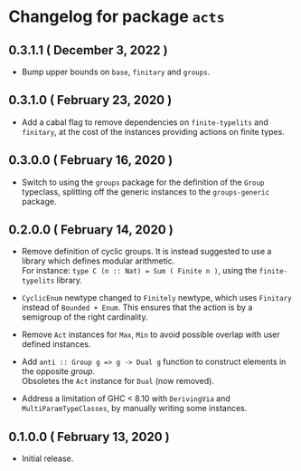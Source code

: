 # Changelog for package `acts`

## 0.3.1.1 ( December 3, 2022 )

* Bump upper bounds on `base`, `finitary` and `groups`.

## 0.3.1.0 ( February 23, 2020 )

* Add a cabal flag to remove dependencies on `finite-typelits` and `finitary`,
at the cost of the instances providing actions on finite types.

## 0.3.0.0 ( February 16, 2020 )

* Switch to using the `groups` package for the definition of the `Group` typeclass,
splitting off the generic instances to the `groups-generic` package.

## 0.2.0.0 ( February 14, 2020 )

* Remove definition of cyclic groups.
It is instead suggested to use a library which defines modular arithmetic.    
For instance: `type C (n :: Nat) = Sum ( Finite n )`, using the `finite-typelits` library.

* `CyclicEnum` newtype changed to `Finitely` newtype, which uses `Finitary` instead of `Bounded + Enum`.
This ensures that the action is by a semigroup of the right cardinality.

* Remove `Act` instances for `Max`, `Min` to avoid possible overlap with user defined instances.

* Add `anti :: Group g => g -> Dual g` function to construct elements in the opposite _group_.    
Obsoletes the `Act` instance for `Dual` (now removed).

* Address a limitation of GHC < 8.10 with `DerivingVia` and `MultiParamTypeClasses`,
by manually writing some instances.

## 0.1.0.0 ( February 13, 2020 )

* Initial release.
